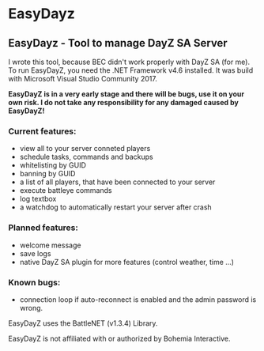 # EasyDayz
## EasyDayz - Tool to manage DayZ SA Server

I wrote this tool, because BEC didn't work properly with DayZ SA (for me). To run EasyDayZ, you need the .NET Framework v4.6 installed. It was build with Microsoft Visual Studio Community 2017.

**EasyDayZ is in a very early stage and there will be bugs, use it on your own risk. I do not take any responsibility for any damaged caused by EasyDayZ!**

### Current features:
- view all to your server conneted players
- schedule tasks, commands and backups
- whitelisting by GUID
- banning by GUID
- a list of all players, that have been connected to your server
- execute battleye commands
- log textbox
- a watchdog to automatically restart your server after crash 

### Planned features:
- welcome message
- save logs
- native DayZ SA plugin for more features (control weather, time ...)

### Known bugs:
- connection loop if auto-reconnect is enabled and the admin password is wrong.

EasyDayZ uses the BattleNET (v1.3.4) Library.

EasyDayZ is not affiliated with or authorized by Bohemia Interactive.
